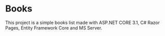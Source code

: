 # Books
This project is a simple books list made with ASP.NET CORE 3.1, C# Razor Pages, Entity Framework Core and MS Server.
